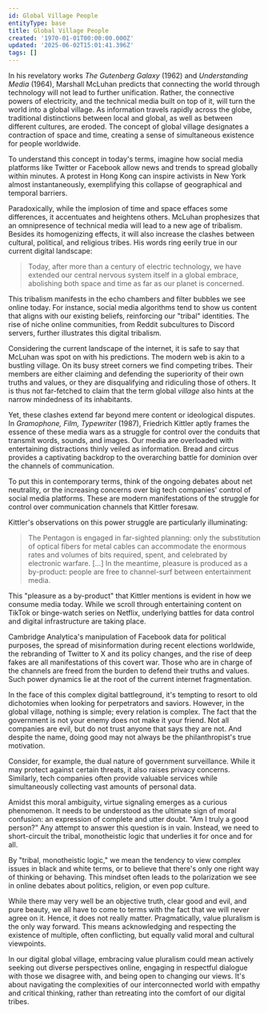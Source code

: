 ```yaml
---
id: Global Village People
entityType: base
title: Global Village People
created: '1970-01-01T00:00:00.000Z'
updated: '2025-06-02T15:01:41.396Z'
tags: []
---
```

In his revelatory works *The Gutenberg Galaxy* (1962) and *Understanding Media* (1964), Marshall McLuhan predicts that connecting the world through technology will not lead to further unification. Rather, the connective powers of electricity, and the technical media built on top of it, will turn the world into a global village. As information travels rapidly across the globe, traditional distinctions between local and global, as well as between different cultures, are eroded. The concept of global village designates a contraction of space and time, creating a sense of simultaneous existence for people worldwide.

To understand this concept in today's terms, imagine how social media platforms like Twitter or Facebook allow news and trends to spread globally within minutes. A protest in Hong Kong can inspire activists in New York almost instantaneously, exemplifying this collapse of geographical and temporal barriers.

Paradoxically, while the implosion of time and space effaces some differences, it accentuates and heightens others. McLuhan prophesizes that an omnipresence of technical media will lead to a new age of tribalism. Besides its homogenizing effects, it will also increase the clashes between cultural, political, and religious tribes. His words ring eerily true in our current digital landscape:

> Today, after more than a century of electric technology, we have extended our central nervous system itself in a global embrace, abolishing both space and time as far as our planet is concerned.

This tribalism manifests in the echo chambers and filter bubbles we see online today. For instance, social media algorithms tend to show us content that aligns with our existing beliefs, reinforcing our "tribal" identities. The rise of niche online communities, from Reddit subcultures to Discord servers, further illustrates this digital tribalism.

Considering the current landscape of the internet, it is safe to say that McLuhan was spot on with his predictions. The modern web is akin to a bustling village. On its busy street corners we find competing tribes. Their members are either claiming and defending the superiority of their own truths and values, or they are disqualifying and ridiculing those of others. It is thus not far-fetched to claim that the term global *village* also hints at the narrow mindedness of its inhabitants.

Yet, these clashes extend far beyond mere content or ideological disputes. In *Gramophone, Film, Typewriter* (1987), Friedrich Kittler aptly frames the essence of these media wars as a struggle for control over the conduits that transmit words, sounds, and images. Our media are overloaded with entertaining distractions thinly veiled as information. Bread and circus provides a captivating backdrop to the overarching battle for dominion over the channels of communication.

To put this in contemporary terms, think of the ongoing debates about net neutrality, or the increasing concerns over big tech companies' control of social media platforms. These are modern manifestations of the struggle for control over communication channels that Kittler foresaw.

Kittler's observations on this power struggle are particularly illuminating:

> The Pentagon is engaged in far-sighted planning: only the substitution of optical fibers for metal cables can accommodate the enormous rates and volumes of bits required, spent, and celebrated by electronic warfare. [...] In the meantime, pleasure is produced as a by-product: people are free to channel-surf between entertainment media.

This "pleasure as a by-product" that Kittler mentions is evident in how we consume media today. While we scroll through entertaining content on TikTok or binge-watch series on Netflix, underlying battles for data control and digital infrastructure are taking place.

Cambridge Analytica's manipulation of Facebook data for political purposes, the spread of misinformation during recent elections worldwide, the rebranding of Twitter to X and its policy changes, and the rise of deep fakes are all manifestations of this covert war. Those who are in charge of the channels are freed from the burden to defend their truths and values. Such power dynamics lie at the root of the current internet fragmentation.

In the face of this complex digital battleground, it's tempting to resort to old dichotomies when looking for perpetrators and saviors. However, in the global village, nothing is simple; every relation is complex. The fact that the government is not your enemy does not make it your friend. Not all companies are evil, but do not trust anyone that says they are not. And despite the name, doing good may not always be the philanthropist's true motivation.

Consider, for example, the dual nature of government surveillance. While it may protect against certain threats, it also raises privacy concerns. Similarly, tech companies often provide valuable services while simultaneously collecting vast amounts of personal data.

Amidst this moral ambiguity, virtue signaling emerges as a curious phenomenon. It needs to be understood as the ultimate sign of moral confusion: an expression of complete and utter doubt. "Am I truly a good person?" Any attempt to answer this question is in vain. Instead, we need to short-circuit the tribal, monotheistic logic that underlies it for once and for all.

By "tribal, monotheistic logic," we mean the tendency to view complex issues in black and white terms, or to believe that there's only one right way of thinking or behaving. This mindset often leads to the polarization we see in online debates about politics, religion, or even pop culture.

While there may very well be an objective truth, clear good and evil, and pure beauty, we all have to come to terms with the fact that we will never agree on it. Hence, it does not really matter. Pragmatically, value pluralism is the only way forward. This means acknowledging and respecting the existence of multiple, often conflicting, but equally valid moral and cultural viewpoints.

In our digital global village, embracing value pluralism could mean actively seeking out diverse perspectives online, engaging in respectful dialogue with those we disagree with, and being open to changing our views. It's about navigating the complexities of our interconnected world with empathy and critical thinking, rather than retreating into the comfort of our digital tribes.
